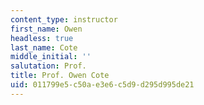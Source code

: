 ```yaml
---
content_type: instructor
first_name: Owen
headless: true
last_name: Cote
middle_initial: ''
salutation: Prof.
title: Prof. Owen Cote
uid: 011799e5-c50a-e3e6-c5d9-d295d995de21
---
```

